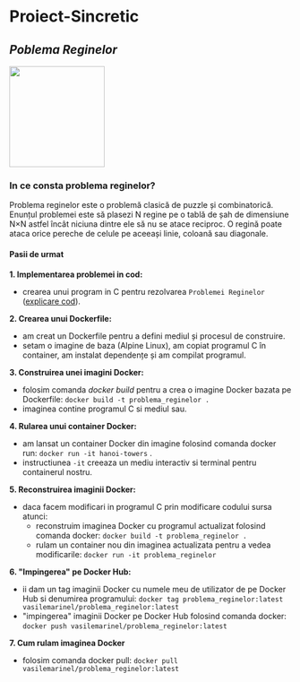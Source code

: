 # Proiect-Sincretic

## *Poblema Reginelor*

<img src="https://s13emagst.akamaized.net/products/38035/38034884/images/res_ada6514a41c97da7d1524d83d79a429c.jpg" height="180" width="170"/>

### In ce consta problema reginelor?

Problema reginelor este o problemă clasică de puzzle și combinatorică. Enunțul problemei este să plasezi N regine pe o tablă de șah de dimensiune N×N astfel încât niciuna dintre ele să nu se atace reciproc. O regină poate ataca orice pereche de celule pe aceeași linie, coloană sau diagonale.

#### Pasii de urmat

**1. Implementarea problemei in cod:**  
- crearea unui program in C pentru rezolvarea `Problemei Reginelor` ([explicare cod](https://pastebin.com/areLiavu)).

**2. Crearea unui Dockerfile:**
- am creat un Dockerfile pentru a defini mediul și procesul de construire.
- setam o imagine de baza (Alpine Linux), am copiat programul C în container, am instalat dependențe și am compilat programul.

**3. Construirea unei imagini Docker:**
- folosim comanda *docker build* pentru a crea o imagine Docker bazata pe Dockerfile: `docker build -t problema_reginelor .`
- imaginea contine programul C si mediul sau. 

**4. Rularea unui container Docker:**
- am lansat un container Docker din imagine folosind comanda docker run: `docker run -it hanoi-towers` .
 - instructiunea `-it` creeaza un mediu interactiv si terminal pentru containerul nostru.

 **5. Reconstruirea imaginii Docker:**
 - daca facem modificari in programul C prin modificare codului sursa atunci:
    - reconstruim imaginea Docker cu programul actualizat folosind comanda docker: `docker build -t problema_reginelor .`
    - rulam un container nou din imaginea actualizata pentru a vedea modificarile: `docker run -it problema_reginelor`

**6. "Impingerea" pe Docker Hub:**
- ii dam un tag imaginii Docker cu numele meu de utilizator de pe Docker Hub si denumirea programului: `docker tag problema_reginelor:latest vasilemarinel/problema_reginelor:latest`
 - "impingerea" imaginii Docker pe Docker Hub folosind comanda docker: `docker push vasilemarinel/problema_reginelor:latest`

**7. Cum rulam imaginea Docker**
- folosim comanda docker pull: `docker pull vasilemarinel/problema_reginelor:latest`
